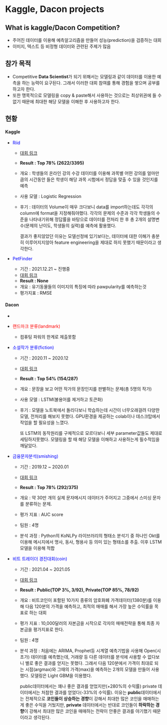 # Kaggle, Dacon projects



## What is kaggle/Dacon Competition?

- 주어진 데이터를 이용해 예측알고리즘을 만들어 성능(prediction)을 검증하는 대회
- 이미지, 텍스트 등 비정형 데이터와 관련된 주제가 많음



## 참가 목적

- Competitive **Data Scientist**가 되기 위해서는 모델링과 같이 데이터를 이용한 예측을 하는 능력이 요구된다. 그래서 이러한 대회 참여를 통해 경험을 쌓으며 공부를 하고자 한다.
- 또한 맹목적으로 모델링을 copy & paste해서 사용하는 것으로는 최상위권에 들 수 없기 때문에 최대한 해당 모델을 이해한 후 사용하고자 한다.



## 현황

#### Kaggle

- <font color="blue">Riid</font>

  - [대회 링크](https://www.kaggle.com/c/riiid-test-answer-prediction)

  - **Result : Top 78% (2622/3395)**

  - 개요 : 학생들의 온라인 강의 수강 데이터를 이용해 과목별 어떤 강의를 얼마만큼의 시간동안 들은 학생이 해당 과목 시험에서 정답을 맞출 수 있을 것인지를 예측

  - 사용 모델 : Logistic Regression

  - 후기 : 데이터의 Volume이 매우 크다보니 data를 import하는데도 각각의 column에 format을 지정해줘야했다. 각각의 문제의 수준과 각각 학생들의 수준을 나타내기위해 정답률을 바탕으로 데이터를 전처리 한 후 총 2개의 설명변수(문제의 난이도, 학생들의 실력)를 예측에 활용했다.

    결과가 좋지않았던 이유는 모델선정에 있기보다는, 데이터에 대한 이해가 충분히 이루어지지않아 feature engineering을 제대로 하지 못했기 때문이라고 생각한다.


- <font color="blue">PetFinder</font>
  - 기간 : 2021.12.21 ~ 진행중
  - [대회 링크](https://www.kaggle.com/c/petfinder-pawpularity-score/overview)
  - **Result : None**
  - 개요 : 유기동물들의 이미지의 특징에 따라 pawpularity를 예측하는것
  - 평가지표 : RMSE



#### Dacon

- 

- <font color="red">랜드마크 분류(landmark)</font>

  - 컴퓨팅 파워의 한계로 제출못함

- <font color="blue">소설작가 분류(fiction)</font>

  - 기간 : 2020.11 ~ 2020.12

  - [대회 링크](https://dacon.io/competitions/open/235670/overview/description/)

  - **Result : Top 54% (154/287)**

  - 개요 : 문장을 보고 어떤 작가의 문장인지를 판별하는 문제(총 5명의 작가)

  - 사용 모델 : LSTM(불용어를 제거하고 토큰화)

  - 후기 : 모델을 노트북에서 돌리다보니 학습하는데 시간이 너무오래걸려 다양한 모델, 전처리를 해보지 못했다. GPU환경을 제공하는 colab이나 데스크탑에서 작업을 할 필요성을 느꼈다.

    또 LSTM의 동작원리를 구체적으로 모르다보니 세부 parameter값들도 제대로 세팅하지못했다. 모델링을 할 때 해당 모델을 이해하고 사용하는게 필수적임을 깨달았다.
    
    

- <font color="blue">금융문자분석(smishing)</font>

  - 기간 : 2019.12 ~ 2020.01

  - [대회 링크](https://dacon.io/competitions/official/235401/overview/description/)
  
  - **Result : Top 78% (292/375)**
  
  - 개요 : 약 30만 개의 실제 문자메시지 데이터가 주어지고 그중에서 스미싱 문자를 분류하는 문제.
  
  - 평가 지표 : AUC score
  
  - 팀원 : 4명
  
  - 분석 과정 : Python의 KoNLPy 라이브러리의 형태소 분석기 중 하나인 Okt를 이용해 메시지에서 명사, 동사, 형용사 등 의미 있는 형태소를 추출. 이후 LSTM모델을 이용해 적합
  
    
  
- <font color="blue">비트 트레이더 경진대회(coin)</font>

  - 기간 : 2021.04 ~ 2021.05

  - [대회 링크](https://dacon.io/competitions/official/235712/overview/description)

  - **Result : Public(TOP 3%, 3/92), Private(TOP 85%, 78/92)**

  - 개요 : 비트코인이 포함된 10가지 종류의 암호화폐 가격데이터(1380분)를 이용해 다음 120분의 가격을 예측하고, 최적의 매매를 해서 가장 높은 수익률을 목표로 하는 대회

  - 평가 지표 : 10,000달러의 자본금을 시작으로 각자의 매매전략을 통해 최종 자본금을 평가지표로 한다.

  - 팀원 : 4명

  - 분석 과정 : 처음에는 ARIMA, Prophet등 시계열 예측기법을 사용해 Open(시초가) 데이터를 예측했는데, 거래량 등 다른 데이터를 분석에 사용할 수 없다보니 별로 좋은 결과를 얻지는 못했다. 그래서 다음 120분에서 가격이 최대로 되는 시점(argmax)와 그때의 가격(max)을 예측하는 2개의 모델을 만들어 사용했다. 모델링은 Light GBM을 이용했다. 

    public데이터에서는 꽤나 좋은 결과를 얻었지만(+280%의 수익률) private 데이터에서는 처참한 결과를 얻었다(-33%의 수익률). 이유는 **public**데이터에서는 전체적으로 **코인들이 상승하는 경향**이 강해서 최대한 많은 코인을 매매하는게 좋은 수익을 거뒀지만, **private** 데이터에서는 반대로 코인들이 **하락하는 경향**이 강해서 최대한 많은 코인을 매매하는 전략이 안좋은 결과를 야기했기 때문이라고 생각된다.

    



